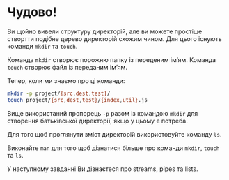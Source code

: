 # Чудово!

Ви щойно вивели структуру директорій,  але ви можете простіше створтти подібне дерево директорій схожим чином. Для цього існують команди `mkdir` та `touch`.

Команда `mkdir` створює порожню папку із переденим ім’ям. Команда `touch` створює файл із переданим ім’ям.

Тепер, коли ми знаємо про ці команди:

```bash
mkdir -p project/{src,dest,test}/
touch project/{src,dest,test}/{index,util}.js
```

Вище використаний пропорець `-p` разом із командою `mkdir` для створення батьківської директорії, якщо у цьому є потреба.

Для того щоб проглянути зміст директорій використовуйте команду `ls`.

Виконайте `man` для того щоб дізнатися більше про команди `mkdir`, `touch` та `ls`.

У наступному завданні Ви дізнаєтеся про streams, pipes та lists.
